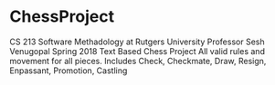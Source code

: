# ChessProject

CS 213 Software Methadology at Rutgers University Professor Sesh Venugopal Spring 2018 Text Based Chess Project
All valid rules and movement for all pieces.
Includes Check, Checkmate, Draw, Resign, Enpassant, Promotion, Castling

